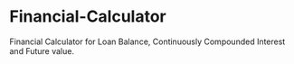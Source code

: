 # Financial-Calculator
Financial Calculator for Loan Balance, Continuously Compounded Interest and Future value.
